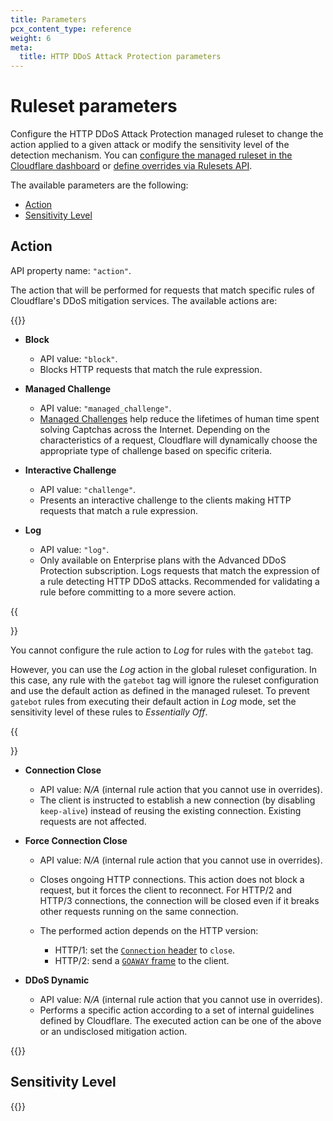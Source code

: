 ```yaml
---
title: Parameters
pcx_content_type: reference
weight: 6
meta:
  title: HTTP DDoS Attack Protection parameters
---
```


# Ruleset parameters

Configure the HTTP DDoS Attack Protection managed ruleset to change the action applied to a given attack or modify the sensitivity level of the detection mechanism. You can [configure the managed ruleset in the Cloudflare dashboard](/ddos-protection/managed-rulesets/http/configure-dashboard/) or [define overrides via Rulesets API](/ddos-protection/managed-rulesets/http/configure-api/).

The available parameters are the following:

- [Action](#action)
- [Sensitivity Level](#sensitivity-level)

## Action

API property name: `"action"`.

The action that will be performed for requests that match specific rules of Cloudflare's DDoS mitigation services. The available actions are:

{{<definitions>}}

- **Block**

  - API value: `"block"`.
  - Blocks HTTP requests that match the rule expression.

- **Managed Challenge**

  - API value: `"managed_challenge"`.
  - [Managed Challenges](/fundamentals/get-started/concepts/cloudflare-challenges/#managed-challenge) help reduce the lifetimes of human time spent solving Captchas across the Internet. Depending on the characteristics of a request, Cloudflare will dynamically choose the appropriate type of challenge based on specific criteria.

- **Interactive Challenge**

  - API value: `"challenge"`.
  - Presents an interactive challenge to the clients making HTTP requests that match a rule expression.

- **Log**

    - API value: `"log"`.
    - Only available on Enterprise plans with the Advanced DDoS Protection subscription. Logs requests that match the expression of a rule detecting HTTP DDoS attacks. Recommended for validating a rule before committing to a more severe action.

{{<Aside type="note">}}

You cannot configure the rule action to _Log_ for rules with the `gatebot` tag.

However, you can use the _Log_ action in the global ruleset configuration. In this case, any rule with the `gatebot` tag will ignore the ruleset configuration and use the default action as defined in the managed ruleset. To prevent `gatebot` rules from executing their default action in _Log_ mode, set the sensitivity level of these rules to _Essentially Off_.

{{</Aside>}}

- **Connection Close**

  - API value: _N/A_ (internal rule action that you cannot use in overrides).
  - The client is instructed to establish a new connection (by disabling `keep-alive`) instead of reusing the existing connection. Existing requests are not affected.

- **Force Connection Close**

  - API value: _N/A_ (internal rule action that you cannot use in overrides).
  - Closes ongoing HTTP connections. This action does not block a request, but it forces the client to reconnect. For HTTP/2 and HTTP/3 connections, the connection will be closed even if it breaks other requests running on the same connection.
  - The performed action depends on the HTTP version:

    - HTTP/1: set the [`Connection` header](https://developer.mozilla.org/en-US/docs/Web/HTTP/Headers/Connection#directives) to `close`.
    - HTTP/2: send a [`GOAWAY` frame](https://datatracker.ietf.org/doc/html/rfc7540#section-6.8) to the client.

- **DDoS Dynamic**
  - API value: _N/A_ (internal rule action that you cannot use in overrides).
  - Performs a specific action according to a set of internal guidelines defined by Cloudflare. The executed action can be one of the above or an undisclosed mitigation action.

{{</definitions>}}

## Sensitivity Level

{{<render file="managed-rulesets/_sensitivity-level-reference.md">}}

